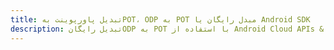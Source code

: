 ---title: تبدیل پاورپوینت بهPOT، ODP به POT مبدل رایگان یا Android SDKdescription: تبدیل رایگانODP به POT با استفاده از Android Cloud APIs & SDK. همچنین اسناد Microsoft PowerPoint را در Cloud ایجاد، ویرایش و رندر کنید.---